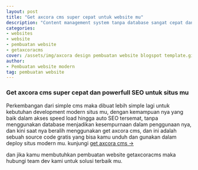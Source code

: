 ```yaml
---
layout: post
title: "Get axcora cms super cepat untuk website mu"
description: "Content management system tanpa database sangat cepat dan powerfull SEO"
categories: 
- websites
- website
- pembuatan website
- getaxcoracms
cover: /assets/img/axcora design pembuatan website blogspot template.gif
author:
- Pembuatan website modern
tag: pembuatan website
---
```


### Get axcora cms super cepat dan powerfull SEO untuk situs mu

Perkembangan dari simple cms maka dibuat lebih simple lagi untuk kebutuhan development modern situs mu, dengan kemampuan nya yang baik dalam akses speed load hingga auto SEO tersemat, tanpa menggunakan database menjadikan kesempurnaan dalam penggunaan nya, dan kini saat nya beralih menggunakan get axcora cms, dan ini adalah sebuah source code gratis yang bisa kamu unduh dan gunakan dalam deploy situs modern mu. kunjungi [get axcora cms →](https://axcora.com/getaxcoracms)

dan jika kamu membutuhkan pembuatan website getaxcoracms maka hubungi team dev kami untuk solusi terbaik mu.